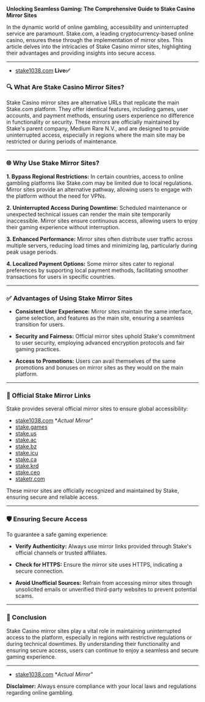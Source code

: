 **Unlocking Seamless Gaming: The Comprehensive Guide to Stake Casino Mirror Sites**

In the dynamic world of online gambling, accessibility and uninterrupted service are paramount. Stake.com, a leading cryptocurrency-based online casino, ensures these through the implementation of mirror sites. This article delves into the intricacies of Stake Casino mirror sites, highlighting their advantages and providing insights into secure access.

---
* [stake1038.com](https://bit.ly/43HqHAC) **Live✅** 
### 🔍 What Are Stake Casino Mirror Sites?

Stake Casino mirror sites are alternative URLs that replicate the main Stake.com platform. They offer identical features, including games, user accounts, and payment methods, ensuring users experience no difference in functionality or security. These mirrors are officially maintained by Stake's parent company, Medium Rare N.V., and are designed to provide uninterrupted access, especially in regions where the main site may be restricted or during periods of maintenance.

---

### 🌐 Why Use Stake Mirror Sites?

**1. Bypass Regional Restrictions:** In certain countries, access to online gambling platforms like Stake.com may be limited due to local regulations. Mirror sites provide an alternative pathway, allowing users to engage with the platform without the need for VPNs. 

**2. Uninterrupted Access During Downtime:** Scheduled maintenance or unexpected technical issues can render the main site temporarily inaccessible. Mirror sites ensure continuous access, allowing users to enjoy their gaming experience without interruption.

**3. Enhanced Performance:** Mirror sites often distribute user traffic across multiple servers, reducing load times and minimizing lag, particularly during peak usage periods.

**4. Localized Payment Options:** Some mirror sites cater to regional preferences by supporting local payment methods, facilitating smoother transactions for users in specific countries.

---

### ✅ Advantages of Using Stake Mirror Sites

* **Consistent User Experience:** Mirror sites maintain the same interface, game selection, and features as the main site, ensuring a seamless transition for users. 

* **Security and Fairness:** Official mirror sites uphold Stake's commitment to user security, employing advanced encryption protocols and fair gaming practices.

* **Access to Promotions:** Users can avail themselves of the same promotions and bonuses on mirror sites as they would on the main platform.

---

### 🔗 Official Stake Mirror Links

Stake provides several official mirror sites to ensure global accessibility:

* [stake1038.com](https://bit.ly/43HqHAC) **Actual Mirror*"
* [stake.games](https://bit.ly/43HqHAC)
* [stake.us](https://bit.ly/43HqHAC)
* [stake.ac](https://bit.ly/43HqHAC)
* [stake.bz](https://bit.ly/43HqHAC)
* [stake.icu](https://bit.ly/43HqHAC)
* [stake.ca](https://bit.ly/43HqHAC)
* [stake.krd](https://bit.ly/43HqHAC)
* [stake.ceo](https://bit.ly/43HqHAC)
* [staketr.com](https://bit.ly/43HqHAC)

These mirror sites are officially recognized and maintained by Stake, ensuring secure and reliable access.

---

### 🛡️ Ensuring Secure Access

To guarantee a safe gaming experience:

* **Verify Authenticity:** Always use mirror links provided through Stake's official channels or trusted affiliates.

* **Check for HTTPS:** Ensure the mirror site uses HTTPS, indicating a secure connection.

* **Avoid Unofficial Sources:** Refrain from accessing mirror sites through unsolicited emails or unverified third-party websites to prevent potential scams.
---

### 📌 Conclusion

Stake Casino mirror sites play a vital role in maintaining uninterrupted access to the platform, especially in regions with restrictive regulations or during technical downtimes. By understanding their functionality and ensuring secure access, users can continue to enjoy a seamless and secure gaming experience.

---

* [stake1038.com](https://bit.ly/43HqHAC) **Actual Mirror*"

**Disclaimer:** Always ensure compliance with your local laws and regulations regarding online gambling.
